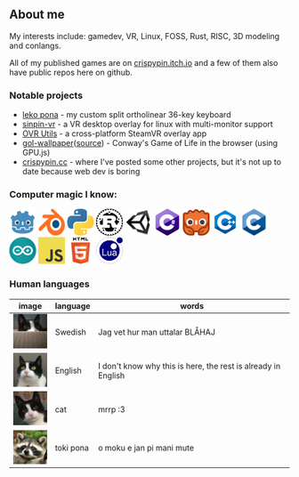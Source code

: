 ## About me
My interests include: gamedev, VR, Linux, FOSS, Rust, RISC, 3D modeling and conlangs.

All of my published games are on [crispypin.itch.io](https://crispypin.itch.io) and a few of them also have public repos here on github.

### Notable projects
- [leko pona](https://github.com/CrispyPin/leko-pona) - my custom split ortholinear 36-key keyboard
- [sinpin-vr](https://github.com/CrispyPin/sinpin-vr) - a VR desktop overlay for linux with multi-monitor support
- [OVR Utils](https://github.com/CrispyPin/ovr-utils) - a cross-platform SteamVR overlay app
- [gol-wallpaper](https://gol.crispypin.cc/?cellsize=5&time=2&margin=0&populate=true)([source](https://github.com/CrispyPin/gol-wallpaper)) - Conway's Game of Life in the browser (using GPU.js)
- [crispypin.cc](https://crispypin.cc) - where I've posted some other projects, but it's not up to date because web dev is boring

### Computer magic I know:

<a href="https://godotengine.org/"><img src="icons/godot.svg" alt="godot" width="48" height="48"/></a>
<a href="https://blender.org/"><img src="icons/blender.svg" alt="blender" width="48" height="48"/></a>
<a href="https://python.org/"><img src="icons/python.svg" alt="python" width="48" height="48"/></a>
<a href="https://rust-lang.org/"><img src="icons/rust.png" alt="rust" width="48" height="48"/></a>
<a href="https://unity.com/"><img src="icons/unity.png" alt="unity3d" width="48" height="48"/></a>
<img src="icons/csharp.png" alt="C#" width="48" height="48"/>
<a href="https://godot-rust.github.io/"><img src="icons/gdrust.png" alt="godot-rust" width="48" height="48"/></a>
<img src="icons/cpp.svg" alt="C++" width="48" height="48"/>
<img src="icons/c.png" alt="C" width="48" height="48"/>
<a href="https://arduino.cc/"><img src="icons/arduino.svg" alt="arduino" width="48" height="48"/></a>
<img src="icons/javascript.svg" alt="javascript" width="48" height="48"/>
<img src="icons/html.png" alt="html5" width="48" height="48"/>
<img src="icons/lua.png" alt="lua" width="48" height="48"/>

### Human languages
|image|language|words|
|-|-|-|
|<img src="icons/pingu_1.png" alt="Swedish" width="64"> | Swedish | Jag vet hur man uttalar BLÅHAJ
|<img src="icons/pingu_2.png" alt="English" width="64"> | English | I don't know why this is here, the rest is already in English
|<img src="icons/pingu_3.png" alt="cat" width="64"> | cat | mrrp :3
|<img src="icons/raccoon.png" alt="toki pona" width="64"> | toki pona | o moku e jan pi mani mute

